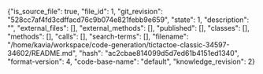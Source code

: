 {"is_source_file": true, "file_id": 1, "git_revision": "528cc7af4fd3cdffacd76c9b074e821febb9e659", "state": 1, "description": "", "external_files": [], "external_methods": [], "published": [], "classes": [], "methods": [], "calls": [], "search-terms": [], "filename": "/home/kavia/workspace/code-generation/tictactoe-classic-34597-34602/README.md", "hash": "ac2cbae814099d5d7ed61b4151ed1340", "format-version": 4, "code-base-name": "default", "knowledge_revision": 2}